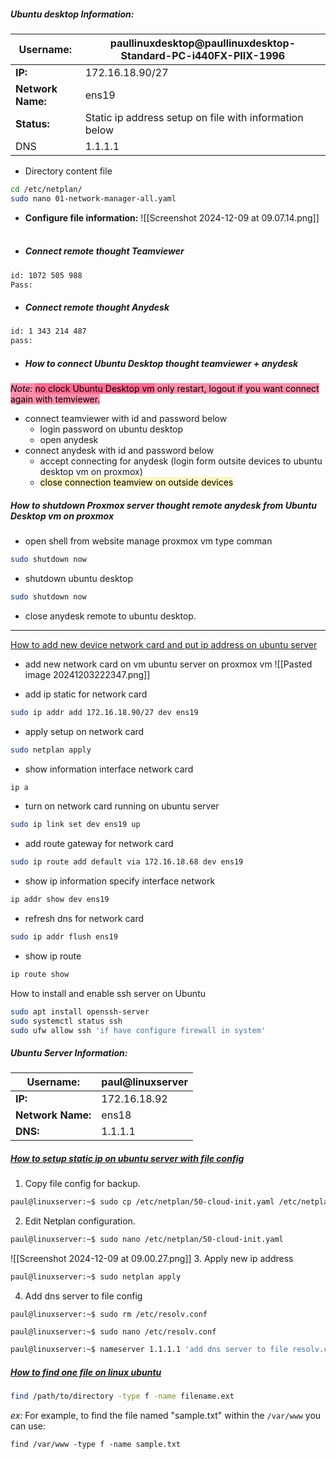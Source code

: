 #####  **Ubuntu desktop Information:**

| **Username:**     | paullinuxdesktop@paullinuxdesktop-Standard-PC-i440FX-PIIX-1996 |
| ----------------- | -------------------------------------------------------------- |
| **IP:**           | 172.16.18.90/27                                                |
| **Network Name:** | ens19                                                          |
| **Status:**       | Static ip address setup on file  with information below<br>    |
| DNS               | 1.1.1.1                                                        |

- Directory content file
```bash
cd /etc/netplan/
sudo nano 01-network-manager-all.yaml
```

- **Configure file information:**
![[Screenshot 2024-12-09 at 09.07.14.png]]
       
- ##### Connect remote thought Teamviewer 
```bash
id: 1072 505 988
Pass: 
```

- ##### **Connect remote thought Anydesk**
```bash
id: 1 343 214 487
pass: 
```

- ##### **How to connect Ubuntu Desktop thought teamviewer + anydesk**

<mark style="background: #FF5582A6;">*Note:* <mark style="background: #FF5582A6;">no clock Ubuntu Desktop vm</mark>  only restart, logout if you want connect again with temviewer.</mark>

- connect teamviewer with id and password below 
	- login password on ubuntu desktop
	- open anydesk
- connect anydesk with id and password below 
	- accept connecting for anydesk (login form outsite devices to ubuntu desktop vm on proxmox)
	- <mark style="background: #FFF3A3A6;">close connection teamview on outside devices</mark>

##### **How to shutdown Proxmox server thought remote anydesk from Ubuntu Desktop vm on proxmox** 
- open shell from website manage proxmox vm type comman
```bash
sudo shutdown now
```
- shutdown ubuntu desktop
```bash
sudo shutdown now
```
- close anydesk remote to ubuntu desktop.

------------------------------------------------------------------------

[How to add new device network card and put ip address on ubuntu server](https://ubuntu.com/server/docs/configuring-networks)

- add new network card on vm ubuntu server on proxmox vm
![[Pasted image 20241203222347.png]]

- add ip static for network card
```bash
sudo ip addr add 172.16.18.90/27 dev ens19
```
- apply setup on network card
```bash
sudo netplan apply
```

- show information interface network card
```bash
ip a
```
- turn on network card running on ubuntu server 
```bash
sudo ip link set dev ens19 up
```
- add route gateway for network card
```bash
sudo ip route add default via 172.16.18.68 dev ens19
```
- show ip information specify interface network
```bash
ip addr show dev ens19
```
- refresh dns for network card
```bash
sudo ip addr flush ens19
```
- show ip route
```bash
ip route show
```

How to install and enable ssh server on Ubuntu
```bash
sudo apt install openssh-server
sudo systemctl status ssh
sudo ufw allow ssh 'if have configure firewall in system'
```

##### **Ubuntu Server Information:**

| **Username:**     | paul@linuxserver |
| ----------------- | ---------------- |
| **IP:**           | 172.16.18.92     |
| **Network Name:** | ens18            |
| **DNS:**          | 1.1.1.1<br>      |
##### **[How to setup static ip on ubuntu server with file config](https://krishnendubhowmick.medium.com/how-to-configure-a-static-ip-address-on-ubuntu-20-04-22-04-lts-step-by-step-4a35d6662083)**

1. Copy file config for backup.
```bash
paul@linuxserver:~$ sudo cp /etc/netplan/50-cloud-init.yaml /etc/netplan/50-cloud-init.yaml.copy
```
 2. Edit Netplan configuration.
 ```bash
 paul@linuxserver:~$ sudo nano /etc/netplan/50-cloud-init.yaml
```
![[Screenshot 2024-12-09 at 09.00.27.png]]
3. Apply new ip address
```bash
paul@linuxserver:~$ sudo netplan apply
```
4. Add dns server to file config 

`paul@linuxserver:~$ sudo rm /etc/resolv.conf`

`paul@linuxserver:~$ sudo nano /etc/resolv.conf`

```bash
paul@linuxserver:~$ nameserver 1.1.1.1 'add dns server to file resolv.conf'
```

##### **[How to find one file on linux ubuntu](https://www.tutorialrepublic.com/faq/how-to-find-a-file-by-name-using-command-line-in-ubuntu.php)**

```bash
find /path/to/directory -type f -name filename.ext
```

*ex:* For example, to find the file named "sample.txt" within the `/var/www` you can use:

`find /var/www -type f -name sample.txt `
